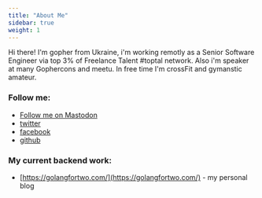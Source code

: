 ```yaml
---
title: "About Me"
sidebar: true
weight: 1
---
```


Hi there! I'm gopher from Ukraine, i'm working remotly as a Senior Software Engineer via top 3% of Freelance Talent #toptal network. Also i'm speaker at many Gophercons and meetu. In free time I'm crossFit and gymanstic amateur.

### Follow me:
* <a href="https://mastodon.cloud/@a_soldatenko" rel="me">Follow me on Mastodon</a>
* [twitter](https://twitter.com/a_soldatenko/)
* [facebook](https://facebook.com/andrii.soldatenko/)
* [github](https://github.com/andriisoldatenko/)

### My current backend work:
* [https://golangfortwo.com/](https://golangfortwo.com/) - my personal blog

